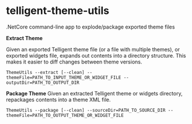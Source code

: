 # telligent-theme-utils
.NetCore command-line app to explode/package exported theme files

**Extract Theme**

Given an exported Telligent theme file (or a file with multiple themes), or exported widgets file, expands out contents into a
directory structure.  This makes it easier to diff changes between theme versions.
````
ThemeUtils --extract [--clean] --themeFile=PATH_TO_INPUT_THEME_OR_WIDGET_FILE --outputDir=PATH_TO_OUTPUT_DIR
````

**Package Theme**
Given an extracted Telligent theme or widgets directory, repackages contents into a theme XML file.
````
ThemeUtils --package [--clean] --sourceDir=PATH_TO_SOURCE_DIR --themeFile=PATH_TO_OUTPUT_THEME_OR_WIDGET_FILE 
````
